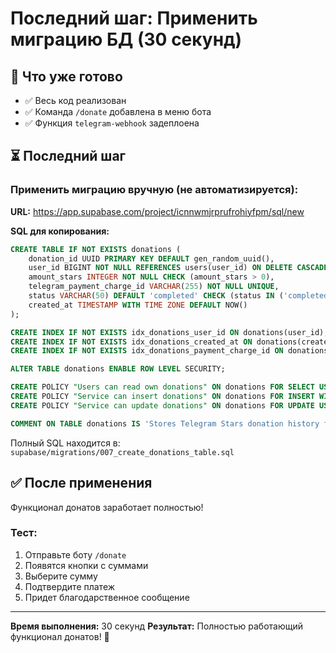 # Последний шаг: Применить миграцию БД (30 секунд)

## 🎯 Что уже готово

- ✅ Весь код реализован
- ✅ Команда `/donate` добавлена в меню бота
- ✅ Функция `telegram-webhook` задеплоена

## ⏳ Последний шаг

### Применить миграцию вручную (не автоматизируется):

**URL:** https://app.supabase.com/project/icnnwmjrprufrohiyfpm/sql/new

**SQL для копирования:**
```sql
CREATE TABLE IF NOT EXISTS donations (
    donation_id UUID PRIMARY KEY DEFAULT gen_random_uuid(),
    user_id BIGINT NOT NULL REFERENCES users(user_id) ON DELETE CASCADE,
    amount_stars INTEGER NOT NULL CHECK (amount_stars > 0),
    telegram_payment_charge_id VARCHAR(255) NOT NULL UNIQUE,
    status VARCHAR(50) DEFAULT 'completed' CHECK (status IN ('completed', 'pending', 'refunded')),
    created_at TIMESTAMP WITH TIME ZONE DEFAULT NOW()
);

CREATE INDEX IF NOT EXISTS idx_donations_user_id ON donations(user_id);
CREATE INDEX IF NOT EXISTS idx_donations_created_at ON donations(created_at DESC);
CREATE INDEX IF NOT EXISTS idx_donations_payment_charge_id ON donations(telegram_payment_charge_id);

ALTER TABLE donations ENABLE ROW LEVEL SECURITY;

CREATE POLICY "Users can read own donations" ON donations FOR SELECT USING (true);
CREATE POLICY "Service can insert donations" ON donations FOR INSERT WITH CHECK (true);
CREATE POLICY "Service can update donations" ON donations FOR UPDATE USING (true);

COMMENT ON TABLE donations IS 'Stores Telegram Stars donation history for users';
```

Полный SQL находится в: `supabase/migrations/007_create_donations_table.sql`

## ✅ После применения

Функционал донатов заработает полностью!

### Тест:
1. Отправьте боту `/donate`
2. Появятся кнопки с суммами
3. Выберите сумму
4. Подтвердите платеж
5. Придет благодарственное сообщение

---

**Время выполнения:** 30 секунд
**Результат:** Полностью работающий функционал донатов! 🎉

